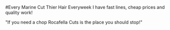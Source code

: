 #Every Marine Cut Thier Hair Everyweek
I have fast lines, cheap prices and quality work!

"If you need a chop Rocafella Cuts is the place you should stop!"
